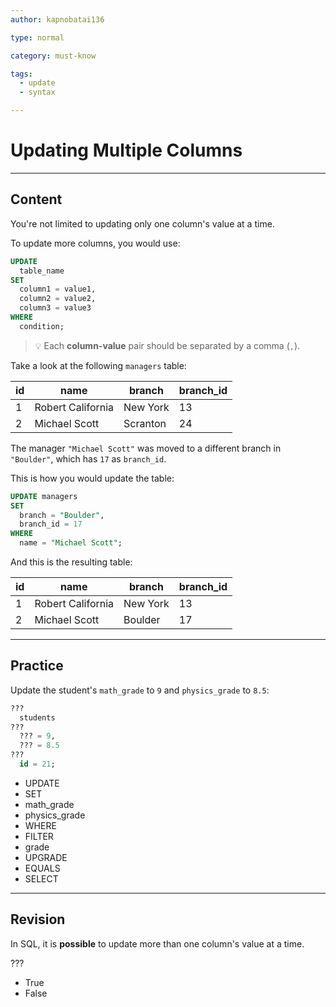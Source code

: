 ```yaml
---
author: kapnobatai136

type: normal

category: must-know

tags:
  - update
  - syntax

---
```


# Updating Multiple Columns

---

## Content

You're not limited to updating only one column's value at a time.

To update more columns, you would use:

```sql
UPDATE 
  table_name
SET 
  column1 = value1,
  column2 = value2,
  column3 = value3
WHERE 
  condition;
```

> 💡 Each **column-value** pair should be separated by a comma (`,`).

Take a look at the following `managers` table:

| id | name              | branch   | branch_id |
|----|-------------------|----------|-----------|
| 1  | Robert California | New York | 13        |
| 2  | Michael Scott     | Scranton | 24        |

The manager `"Michael Scott"` was moved to a different branch in `"Boulder"`, which has `17` as `branch_id`.

This is how you would update the table:

```sql
UPDATE managers
SET
  branch = "Boulder",
  branch_id = 17
WHERE
  name = "Michael Scott";
```

And this is the resulting table:

| id | name              | branch   | branch_id |
|----|-------------------|----------|-----------|
| 1  | Robert California | New York | 13        |
| 2  | Michael Scott     | Boulder  | 17        |

---

## Practice

Update the student's `math_grade` to `9` and `physics_grade` to `8.5`:

```sql
??? 
  students
???
  ??? = 9,
  ??? = 8.5
???
  id = 21;
```

- UPDATE
- SET
- math_grade
- physics_grade
- WHERE
- FILTER
- grade
- UPGRADE
- EQUALS
- SELECT 

---

## Revision

In SQL, it is **possible** to update more than one column's value at a time.

???

- True
- False